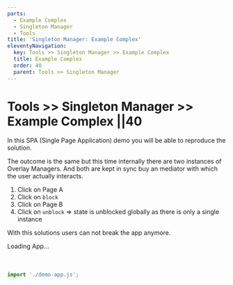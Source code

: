 ```yaml
---
parts:
  - Example Complex
  - Singleton Manager
  - Tools
title: 'Singleton Manager: Example Complex'
eleventyNavigation:
  key: Tools >> Singleton Manager >> Example Complex
  title: Example Complex
  order: 40
  parent: Tools >> Singleton Manager
---
```


# Tools >> Singleton Manager >> Example Complex ||40

In this SPA (Single Page Application) demo you will be able to reproduce the solution.

The outcome is the same but this time internally there are two instances of Overlay Managers.
And both are kept in sync buy an mediator with which the user actually interacts.

1. Click on Page A
2. Click on `block`
3. Click on Page B
4. Click on `unblock` => state is unblocked globally as there is only a single instance

With this solutions users can not break the app anymore.

<demo-app>Loading App...</demo-app>

<div id="overlay-target" style="margin-top: 50px;"></div>

```js script
import './demo-app.js';
```
